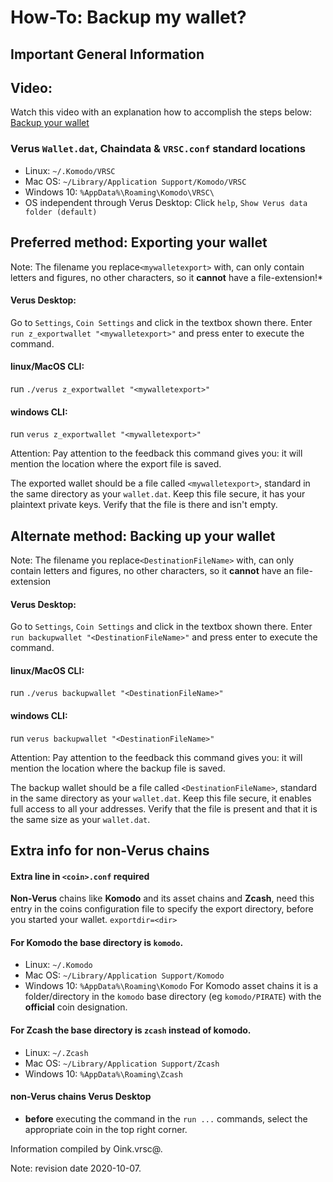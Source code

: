 # How-To: Backup my wallet?

## Important General Information

## Video:
Watch this video with an explanation how to accomplish the steps below: [Backup your wallet](https://youtu.be/ygPsdK8Trck)


### Verus `Wallet.dat`, Chaindata & `VRSC.conf` standard locations
 * Linux:		`~/.Komodo/VRSC`
 * Mac OS: 	`~/Library/Application Support/Komodo/VRSC`
 * Windows 10: 	`%AppData%\Roaming\Komodo\VRSC\`
 * OS independent through Verus Desktop: Click `help`, `Show Verus data folder (default)`

## Preferred method: Exporting your wallet

Note: The filename you replace`<mywalletexport>` with, can only contain letters and figures, no other characters, so it **cannot** have a file-extension!*

#### Verus Desktop:
  Go to `Settings`, `Coin Settings` and click in the textbox shown there.
  Enter `run z_exportwallet "<mywalletexport>"` and press enter to execute the command.
#### linux/MacOS CLI:
  run `./verus z_exportwallet "<mywalletexport>"`
#### windows CLI:
  run `verus z_exportwallet "<mywalletexport>"`

Attention: Pay attention to the feedback this command gives you: it will mention the location where the export file is saved.

The exported wallet should be a file called `<mywalletexport>`, standard in the same directory as your `wallet.dat`. Keep this file secure, it has your plaintext private keys. Verify that the file is there and isn't empty.

## Alternate method: Backing up your wallet

Note: The filename you replace`<DestinationFileName>` with, can only contain letters and figures, no other characters, so it **cannot** have an file-extension

#### Verus Desktop:
   Go to `Settings`, `Coin Settings` and click in the textbox shown there.
   Enter `run backupwallet "<DestinationFileName>"` and press enter to execute the command.
#### linux/MacOS CLI:
   run `./verus backupwallet "<DestinationFileName>"`
#### windows CLI:
   run `verus backupwallet "<DestinationFileName>"`

Attention: Pay attention to the feedback this command gives you: it will mention the location where the backup file is saved.

The backup wallet should be a file called `<DestinationFileName>`, standard in the same directory as your `wallet.dat`. Keep this file secure, it enables full access to all your addresses.
Verify that the file is present and that it is the same size as your `wallet.dat`.

## Extra info for **non-Verus** chains

#### Extra line in `<coin>.conf` required
**Non-Verus** chains like **Komodo** and its asset chains and **Zcash**, need this entry in the coins configuration file to specify the export directory, before you started your wallet.
`exportdir=<dir>`

#### For Komodo the base directory is `komodo`.
* Linux:		`~/.Komodo`
* Mac OS: 	`~/Library/Application Support/Komodo`
* Windows 10: 	`%AppData%\Roaming\Komodo`
For Komodo asset chains it is a folder/directory in the `komodo` base directory (eg `komodo/PIRATE`) with the **official** coin designation.

#### For Zcash the base directory is `zcash` instead of komodo.
* Linux:		`~/.Zcash`
* Mac OS: 	`~/Library/Application Support/Zcash`
* Windows 10: 	`%AppData%\Roaming\Zcash`

#### **non-Verus** chains Verus Desktop
* **before** executing the command in the `run ...` commands, select the appropriate coin in the top right corner.

Information compiled by Oink.vrsc@.

Note: revision date 2020-10-07.
